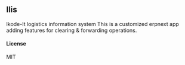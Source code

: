 ## Ilis

Ikode-It logistics information system
This is a customized erpnext app adding features for clearing & forwarding operations. 
#### License

MIT
